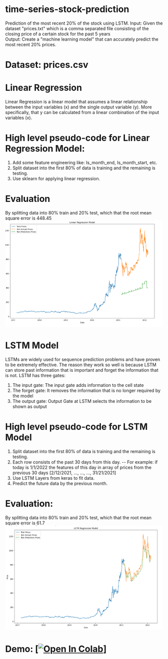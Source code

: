 # time-series-stock-prediction
Prediction of the most recent 20% of the stock using LSTM.
Input: Given the dataset "prices.txt" which is a comma separated file consisting of the closing price of a certain stock for the past 5 years  
Output: Create a "machine learning model" that can accurately predict the most recent 20% prices.
# Dataset: prices.csv
# Linear Regression 
Linear Regression is a linear model that assumes a linear relationship between the input variables (x) and the single output variable (y). More specifically, that y can be calculated from a linear combination of the input variables (x).
# High level pseudo-code for Linear Regression Model:
1.	Add some feature engineering like: Is_month_end, Is_month_start, etc.
2.	Split dataset into the first 80% of data is training and the remaining is testing.
3.	Use sklearn for applying linear regression. 
# Evaluation 
By splitting data into 80% train and 20% test, which that the root mean square error is 448.45
![Predition](https://github.com/Ahmad3bdelHafeez/time-series-stock-prediction/blob/main/Linear%20Regression%20Evaluation.PNG "Time-Series")


# LSTM Model 
LSTMs are widely used for sequence prediction problems and have proven to be extremely effective. The reason they work so well is because LSTM can store past information that is important and forget the information that is not. LSTM has three gates:
1. The input gate: The input gate adds information to the cell state
2. The forget gate: It removes the information that is no longer required by the model
3. The output gate: Output Gate at LSTM selects the information to be shown as output
# High level pseudo-code for LSTM Model
1.	Split dataset into the first 80% of data is training and the remaining is testing.
2.	Each row consists of the past 30 days from this day.
-- For example: if today is 1/1/2022 the features of this day in array of prices from the previous 30 days [2/12/2021, …, …, …, 31/21/2021]
3.	Use LSTM Layers from keras to fit data.
4.	Predict the future data by the previous month.
# Evaluation:
By splitting data into 80% train and 20% test, which that the root mean square error is 61.7
![Predition](https://github.com/Ahmad3bdelHafeez/time-series-stock-prediction/blob/main/LSTM%20Evaluation.PNG "Time-Series")
# Demo: [[![Open In Colab](https://colab.research.google.com/assets/colab-badge.svg)](https://colab.research.google.com/drive/1Fzsx6hQONmaGpQevRE-iyPlM5-gAxxT3?usp=sharing)]

